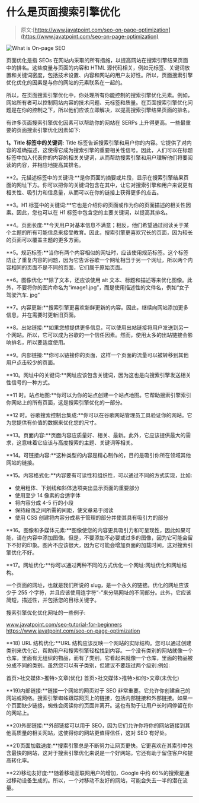 # 什么是页面搜索引擎优化

> 原文:[https://www.javatpoint.com/seo-on-page-optimization](https://www.javatpoint.com/seo-on-page-optimization)

![What is On-page SEO](../Images/5dcf6897803d280f8e707cef8d2e3c6a.png)

页面优化是指 SEOs 在网站内采取的所有措施，以提高网站在搜索引擎结果页面中的排名。这些度量与页面的内容和 HTML 源代码相关，例如元标签、关键词放置和关键词密度，包括技术设置、内容和网站的用户友好性。所以，页面搜索引擎优化优化的因素是与你的网站的元素联系在一起的。

所以，在页面搜索引擎优化中，你处理所有你能控制的搜索引擎优化元素。例如，网站所有者可以控制网站内容的技术问题、元标签和质量。在页面搜索引擎优化问题是在你的控制之下，所以他们应该立即解决，以提高搜索引擎结果页面的排名。

有许多页面搜索引擎优化因素可以帮助你的网站在 SERPs 上升得更高。一些最重要的页面搜索引擎优化因素如下:

**1。Title 标签中的关键词:** Title 标签告诉搜索引擎和用户你的内容。它提供了对内容的准确描述，这使得它成为搜索引擎的重要相关性信号。因此，人们可以在标题标签中加入代表你的内容的相关关键词，从而帮助搜索引擎和用户理解他们将要阅读的内容，并相应地提高其排名。

**2。元描述标签中的关键词:**是你页面的摘要或片段，显示在搜索引擎结果页面的网址下方。你可以把你的关键词包含在其中，让它对搜索引擎和用户来说更有相关性、吸引力和信息量，从而可以在你的链接上获得更多的点击。

**3。H1 标签中的关键词:**它也是介绍你的页面或作为你的页面描述的相关性因素。因此，您也可以在 H1 标签中包含您的主要关键词，以提高其排名。

**4。页面长度:**今天用户对基本信息不满意；相反，他们希望通过阅读关于某个主题的所有可能信息来接受教育。因此，搜索引擎更喜欢冗长的页面，因为较长的页面可以覆盖主题的更多方面。

**5。规范标签:**当你有两个内容相似的网址时，应该使用规范标签。这个标签防止了重复内容的问题，因为它告诉谷歌一个网址相当于另一个网址，所以两个内容相同的页面不是不同的页面，它们属于原始页面。

**6。图像优化:**除了文本，还应该使用 alt 文本、标题和描述等来优化图像。此外，不要将你的图片命名为“image1.jpg”，而是使用描述性的文件名，例如“女子驾驶汽车. jpg”

**7。内容更新:**搜索引擎更喜欢新鲜更新的内容。因此，继续向网站添加更多信息，并在需要时更新旧页面。

**8。出站链接:**如果您想提供更多信息，可以使用出站链接将用户发送到另一个网站。所以，它可以成为谷歌的一个信任因素。然而，使用太多的出站链接会影响排名，所以要适度使用。

**9。内部链接:**你可以链接你的页面，这样一个页面的流量可以被转移到其他用户点击较少的页面。

**10。网址中的关键词:**网址应该包含关键词，因为这也是向搜索引擎发送相关性信号的一种方式。

**11 时。站点地图:**你可以为你的站点创建一个站点地图。它帮助搜索引擎索引你网站上的所有页面，这是搜索引擎优化的一部分。

**12 时。谷歌搜索控制台集成:**你可以在谷歌网站管理员工具验证你的网站。它为您提供有价值的数据来优化您的尺寸。

**13。页面内容:**页面内容应质量好、相关、最新。此外，它应该提供最大的需求，这意味着它应该与高度搜索的主题、关键词等相关。

**14。可链接内容:**这种类型的内容是精心制作的，目的是吸引你所在领域其他网站的链接。

**15。内容格式化:**内容要有可读性和组织性，可以通过不同的方式实现，比如:

*   使用粗体、下划线和斜体选项突出显示页面的重要部分
*   使用至少 14 像素的合适字体
*   将内容分成 4-5 行的小段
*   保持段落之间所需的间距，使文章易于阅读
*   使用 CSS 创建将内容分成易于管理的部分并使其具有吸引力的部分

**16。图像和多媒体元素:**图像使您的内容更具吸引力和可呈现性，因此如果可能，请在内容中添加图像。但是，不要添加不必要或过多的图像，因为它可能会留下不好的印象。图片不应该很大，因为它可能会增加页面的加载时间，这对搜索引擎优化不好。

**17。网址优化:**你可以通过两种不同的方式优化一个网址:网址优化和网址结构。

一个页面的网址，也就是我们所说的 slug，是一个永久的链接。优化的网址应该少于 255 个字符，并且应该使用连字符“-”来分隔网址的不同部分。此外，它应该简短，描述性，并包括您的目标关键字。

搜索引擎优化优化网址的一些例子:

www.javatpoint.com/seo-tutorial-for-beginners
https://www.javatpoint.com/seo-on-page-optimization

**18) URL 结构优化:**URL 结构应该反映一个网站的实际结构。您可以通过创建类别来优化它，帮助用户和搜索引擎轻松找到内容。一个没有类别的网站就像一个仓库，里面有无组织的物品，而有了类别，它看起来就像一个仓库，里面的物品被分成不同的类别。虽然您可以有子类别，但建议不要超过两个级别:例如:

首页>社交媒体>推特>文章(优化)
首页>社交媒体>推特>如何>文章(未优化)

**19)内部链接:**链接一个网站的网页对于 SEO 非常重要。它允许你创建自己的网站或网络。搜索引擎蜘蛛跟踪网页上的链接，包括内部链接和外部链接。如果一个页面缺少链接，蜘蛛会阅读你的页面并离开。这也有助于让用户长时间停留在你的网站上。

**20)外部链接:**外部链接可以用于 SEO，因为它们允许你将你的网站链接到其他高质量的相关网站，这使得你的网站更值得信任，这对 SEO 有好处。

**21)页面加载速度:**搜索引擎总是不断努力让网页更快。它更喜欢在其索引中包含最快的网站，这对于搜索引擎优化来说是一个好网站。它还有助于留住客户和提高转化率。

**22)移动友好度:**随着移动互联网用户的增加，Google 中约 60%的搜索是通过移动设备生成的。所以，一个对移动不友好的网站，可能会失去一半的潜在流量。

* * *